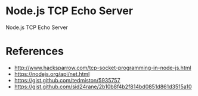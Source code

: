 # Node.js TCP Echo Server

Node.js TCP Echo Server

# References
- http://www.hacksparrow.com/tcp-socket-programming-in-node-js.html
- https://nodejs.org/api/net.html
- https://gist.github.com/tedmiston/5935757
- https://gist.github.com/sid24rane/2b10b8f4b2f814bd0851d861d3515a10
